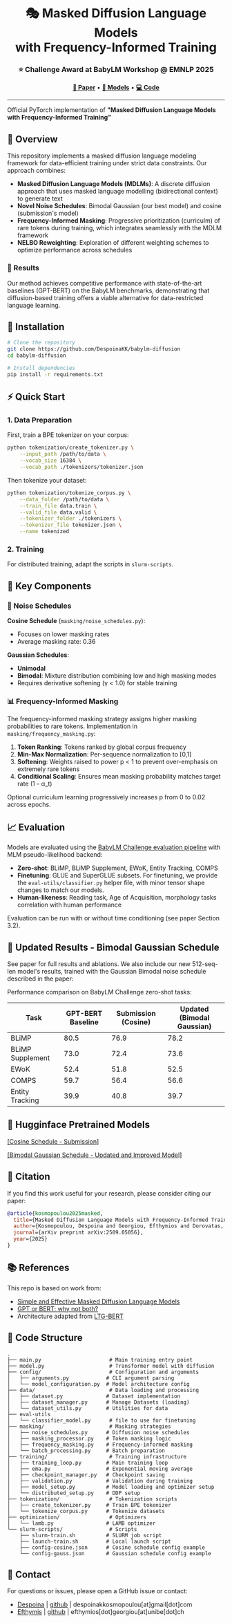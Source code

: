 <div align="center">
    
# 🎭 Masked Diffusion Language Models <br> with Frequency-Informed Training

### ⭐ Challenge Award at BabyLM Workshop @ EMNLP 2025

[**📄 Paper**](https://arxiv.org/abs/2509.05056) • [**🤗 Models**](https://huggingface.co/despoinakk) • [**💻 Code**](https://github.com/DespoinaKK/babylm-diffusion)

</div>

---

Official PyTorch implementation of **"Masked Diffusion Language Models with Frequency-Informed Training"**

## 🌟 Overview

This repository implements a masked diffusion language modeling framework for data-efficient training under strict data constraints. Our approach combines:

- **Masked Diffusion Language Models (MDLMs)**: A discrete diffusion approach that uses masked language modelling (bidirectional context) to generate text
- **Novel Noise Schedules**: Bimodal Gaussian (our best model) and cosine (submission's model)
- **Frequency-Informed Masking**: Progressive prioritization (curriculm) of rare tokens during training, which integrates seamlessly with the MDLM framework
- **NELBO Reweighting**: Exploration of different weighting schemes to optimize performance across schedules

### 🎯 Results
Our method achieves competitive performance with state-of-the-art baselines (GPT-BERT) on the BabyLM benchmarks, demonstrating that diffusion-based training offers a viable alternative for data-restricted language learning.

## 🚀 Installation
```bash
# Clone the repository
git clone https://github.com/DespoinaKK/babylm-diffusion
cd babylm-diffusion

# Install dependencies
pip install -r requirements.txt
```

## ⚡ Quick Start

### 1. Data Preparation

First, train a BPE tokenizer on your corpus:
```bash
python tokenization/create_tokenizer.py \
    --input_path /path/to/data \
    --vocab_size 16384 \
    --vocab_path ./tokenizers/tokenizer.json
```

Then tokenize your dataset:
```bash
python tokenization/tokenize_corpus.py \
    --data_folder /path/to/data \
    --train_file data.train \
    --valid_file data.valid \
    --tokenizer_folder ./tokenizers \
    --tokenizer_file tokenizer.json \
    --name tokenized
```

### 2. Training

For distributed training, adapt the scripts in `slurm-scripts`.

## 🔑 Key Components

### 🌊 Noise Schedules

**Cosine Schedule** (`masking/noise_schedules.py`):
- Focuses on lower masking rates
- Average masking rate: 0.36

**Gaussian Schedules**:
- **Unimodal**
- **Bimodal**: Mixture distribution combining low and high masking modes
- Requires derivative softening (γ < 1.0) for stable training


### 📊 Frequency-Informed Masking

The frequency-informed masking strategy assigns higher masking probabilities to rare tokens. Implementation in `masking/frequency_masking.py`:

1. **Token Ranking**: Tokens ranked by global corpus frequency
2. **Min-Max Normalization**: Per-sequence normalization to [0,1]
3. **Softening**: Weights raised to power p < 1 to prevent over-emphasis on extremely rare tokens
4. **Conditional Scaling**: Ensures mean masking probability matches target rate (1 - α_t)

Optional curriculum learning progressively increases p from 0 to 0.02 across epochs.


## 📈 Evaluation

Models are evaluated using the [BabyLM Challenge evaluation pipeline](https://github.com/babylm/evaluation-pipeline-2025/) with MLM pseudo-likelihood backend:

- **Zero-shot**: BLiMP, BLiMP Supplement, EWoK, Entity Tracking, COMPS
- **Finetuning**: GLUE and SuperGLUE subsets. For finetuning, we provide the `eval-utils/classifier.py` helper file, with minor tensor shape changes to match our models. 
- **Human-likeness**: Reading task, Age of Acquisition, morphology tasks correlation with human performance

Evaluation can be run with or without time conditioning (see paper Section 3.2).


## 🎯 Updated Results - Bimodal Gaussian Schedule
See paper for full results and ablations.
We also include our new 512-seq-len model's results, trained with the Gaussian Bimodal noise schedule described in the paper:

Performance comparison on BabyLM Challenge zero-shot tasks:

| Task | GPT-BERT Baseline | Submission (Cosine) | **Updated (Bimodal Gaussian)** |
|------|-------------------|---------------------|-------------------------------|
| BLiMP | 80.5 | 76.9 | 78.2 |
| BLiMP Supplement | 73.0 | 72.4 |73.6 |
| EWoK | 52.4 | 51.8 | 52.5 |
| COMPS | 59.7 | 56.4 | 56.6 |
| Entity Tracking | 39.9 | 40.8 | 39.7 |

## 🤗 Hugginface Pretrained Models

[[Cosine Schedule - Submission]](https://huggingface.co/despoinakk/diffusion_cosine_babylm)

[[Bimodal Gaussian Schedule - Updated and Improved Model]](https://huggingface.co/despoinakk/diffusion_gaussian_babylm)


## 📝 Citation

If you find this work useful for your research, please consider citing our paper:

```bibtex
@article{kosmopoulou2025masked,
  title={Masked Diffusion Language Models with Frequency-Informed Training},
  author={Kosmopoulou, Despoina and Georgiou, Efthymios and Dorovatas, Vaggelis and Paraskevopoulos, Georgios and Potamianos, Alexandros},
  journal={arXiv preprint arXiv:2509.05056},
  year={2025}
}
```

## 📚 References

This repo is based on work from:
- [Simple and Effective Masked Diffusion Language Models](https://arxiv.org/abs/2406.07524)
- [GPT or BERT: why not both?](https://aclanthology.org/2024.conll-babylm.23/) 
- Architecture adapted from [LTG-BERT](https://arxiv.org/abs/2303.09859)


## 📁 Code Structure
```
.
├── main.py                      # Main training entry point
├── model.py                     # Transformer model with diffusion
├── config/                      # Configuration and arguments
│   ├── arguments.py            # CLI argument parsing
│   └── model_configuration.py  # Model architecture config
├── data/                        # Data loading and processing
│   ├── dataset.py              # Dataset implementation
│   ├── dataset_manager.py      # Manage Datasets (loading)
│   └── dataset_utils.py        # Utilities for data
├── eval-utils
│   └── classifier_model.py      # file to use for finetuning
├── masking/                     # Masking strategies
│   ├── noise_schedules.py      # Diffusion noise schedules
│   ├── masking_processor.py    # Token masking logic
│   ├── frequency_masking.py    # Frequency-informed masking
│   └── batch_processing.py     # Batch preparation
├── training/                    # Training infrastructure
│   ├── training_loop.py        # Main training loop
│   ├── ema.py                  # Exponential moving average
│   ├── checkpoint_manager.py   # Checkpoint saving
│   ├── validation.py           # Validation during training
│   ├── model_setup.py          # Model loading and optimizer setup
│   └── distributed_setup.py    # DDP setup
├── tokenization/                # Tokenization scripts
│   ├── create_tokenizer.py     # Train BPE tokenizer
│   └── tokenize_corpus.py      # Tokenize datasets
├── optimization/                # Optimizers
│   └── lamb.py                 # LAMB optimizer
└── slurm-scripts/               # Scripts
    ├── slurm-train.sh          # SLURM job script
    ├── launch-train.sh         # Local launch script
    ├── config-cosine.json      # Cosine schedule config example 
    └── config-gauss.json       # Gaussian schedule config example
```



## 📧 Contact

For questions or issues, please open a GitHub issue or contact:
- [Despoina](https://scholar.google.com/citations?user=roxd-tsAAAAJ&hl=en&oi=sra) | [github](https://github.com/DespoinaKK) | despoinakkosmopoulou[at]gmail[dot]com
- [Efthymis](https://scholar.google.com/citations?user=5Sc6GvEAAAAJ&hl=en) | [github](https://github.com/efthymisgeo) | efthymios[dot]georgiou[at]unibe[dot]ch
